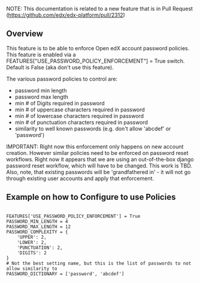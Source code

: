 NOTE: This documentation is related to a new feature that is in Pull Request (https://github.com/edx/edx-platform/pull/2312)

## Overview

This feature is to be able to enforce Open edX account password policies. This feature is enabled via a FEATURES["USE_PASSWORD_POLICY_ENFORCEMENT"] = True switch. Default is False (aka don't use this feature).

The various password policies to control are:

- password min length
- password max length
- min # of Digits required in password
- min # of uppercase characters required in password
- min # of lowercase characters required in password
- min # of punctuation characters required in password
- similarity to well known passwords (e.g. don't allow 'abcdef' or 'password')

IMPORTANT: Right now this enforcement only happens on new account creation. However similar policies need to be enforced on password reset workflows. Right now it appears that we are using an out-of-the-box django password reset workflow, which will have to be changed. This work is TBD. Also, note, that existing passwords will be 'grandfathered in' - it will not go through existing user accounts and apply that enforcement.

## Example on how to Configure to use Policies

<code>
FEATURES['USE_PASSWORD_POLICY_ENFORCEMENT'] = True
PASSWORD_MIN_LENGTH = 4
PASSWORD_MAX_LENGTH = 12
PASSWORD_COMPLEXITY = {
    'UPPER': 2,
    'LOWER': 2,
    'PUNCTUATION': 2,
    'DIGITS': 2
}
# Not the best setting name, but this is the list of passwords to not allow similarity to
PASSWORD_DICTIONARY = ['password', 'abcdef']
</code>